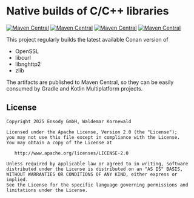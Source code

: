# Native builds of C/C++ libraries

[![Maven Central](https://img.shields.io/maven-central/v/com.ensody.nativebuilds/openssl?label=openssl&color=%2345cf00)](https://central.sonatype.com/artifact/com.ensody.nativebuilds/openssl)
[![Maven Central](https://img.shields.io/maven-central/v/com.ensody.nativebuilds/libcurl?label=libcurl&color=%2345cf00)](https://central.sonatype.com/artifact/com.ensody.nativebuilds/libcurl)
[![Maven Central](https://img.shields.io/maven-central/v/com.ensody.nativebuilds/libnghttp2?label=libnghttp2&color=%2345cf00)](https://central.sonatype.com/artifact/com.ensody.nativebuilds/libnghttp2)
[![Maven Central](https://img.shields.io/maven-central/v/com.ensody.nativebuilds/zlib?label=zlib&color=%2345cf00)](https://central.sonatype.com/artifact/com.ensody.nativebuilds/zlib)

This project regularly builds the latest available Conan version of

* OpenSSL
* libcurl
* libnghttp2
* zlib

The artifacts are published to Maven Central, so they can be easily consumed by Gradle and Kotlin Multiplatform projects.

## License

```
Copyright 2025 Ensody GmbH, Waldemar Kornewald

Licensed under the Apache License, Version 2.0 (the "License");
you may not use this file except in compliance with the License.
You may obtain a copy of the License at

   http://www.apache.org/licenses/LICENSE-2.0

Unless required by applicable law or agreed to in writing, software
distributed under the License is distributed on an "AS IS" BASIS,
WITHOUT WARRANTIES OR CONDITIONS OF ANY KIND, either express or implied.
See the License for the specific language governing permissions and
limitations under the License.
```
